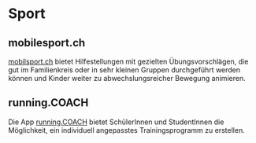 # Sport

## mobilesport.ch

[mobilsport.ch](https://www.mobilesport.ch/aktuell/bewegungsaufgaben-motivationschuebe-fuer-kinder/) bietet Hilfestellungen mit gezielten Übungsvorschlägen, die gut im Familienkreis oder in sehr kleinen Gruppen durchgeführt werden können und Kinder weiter zu abwechslungsreicher Bewegung animieren.

## running.COACH

Die App [running.COACH](https://blog.runningcoach.me/2020/03/16/running-coach-gratis-fuer-den-sportunterricht-nutzen/) bietet SchülerInnen und StudentInnen die Möglichkeit, ein individuell angepasstes Trainingsprogramm zu erstellen.

